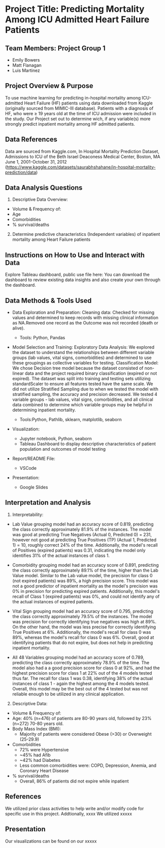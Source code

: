 # Project Title: Predicting Mortality Among ICU Admitted Heart Failure Patients

## Team Members: Project Group 1
- Emily Bowers
- Matt Flanagan
- Luis Martinez

## Project Overview & Purpose
To use machine learning for predicting in-hospital mortality among ICU-admitted Heart Failure (HF) patients using data downloaded from Kaggle (originally sourced from MIMIC-III database). Patients with a diagnosis of HF, who were ≥ 19 years old at the time of ICU admission were included in the study. Our Project set out to determine wich, if any variable(s) more strongly predict inpatient mortality among HF admitted patients. 

## Data References
Data are sourced from Kaggle.com, In Hospital Mortality Prediction Dataset, Admissions to ICU of the Beth Israel Deaconess Medical Center, Boston, MA June 1, 2001-October 31, 2012
(https://www.kaggle.com/datasets/saurabhshahane/in-hospital-mortality-prediction/data)


## Data Analysis Questions
1.	Descriptive Data Overview:
  - Volume & Frequency of:
  - Age
  - Comorbidities
  - % survival/deaths

2.	Determine predictive characteristics (Independent variables) of inpatient mortality among Heart Failure patients


## Instructions on How to Use and Interact with Data
Explore Tableau dashboard, public use file here: 
You can download the dashboard to review existing data insights and also create your own through the dashboard. 

## Data Methods & Tools Used
- Data Exploration and Preparation: 
Cleaning data: Checked for missing values and determined to keep records with missing clinical information as NA.Removed one record as the Outcome was not recorded (death or alive).
  - Tools: Python, Pandas

- Model Selection and Training:
Exploratory Data Analysis: We explored the dataset to understand the relationships between different variable groups (lab values, vital signs, comorbidities) and determined to use these groupings as collective variables for testing.
Classification Model: We chose Decision tree model because the dataset consisted of non-linear data and the project required binary classification (expired or not expired). The dataset was split into training and testing sets utilizing standardScaler to ensure all features tested have the same scale. We did not utilize Stratified Sampling due to when we tested the model with stratified sampling, the accuracy and precision decreased. We tested 4 variable groups - lab values, vital signs, comorbidities, and all clinical data combined to determine which variable groups may be helpful in determining inpatient mortality. 
  - Tools:Python, Pathlib, sklearn, matplotlib, seaborn

- Visualization:
  - Jupyter notebook, Python, seaborn
  - Tableau Dashboard to display descriptive characteristics of patient population and outcomes of model testing
- Report/README File:
  - VSCode
- Presentation:
  - Google Slides

## Interpretation and Analysis 
1. Interpretability: 
- Lab Value grouping model had an accuracy score of 0.819, predicting the class correctly approximately 81.9% of the instances. The model was good at predicting True Negatives (Actual 0, Predicted 0) = 231, however not good at predicting True Positives (TP) (Actual 1, Predicted 1) = 10, roughly correct 24% of the time. Additionally, the model's recall of Positives (expired patients) was 0.31, indicating the model only identifies 31% of the actual instances of class 1. 

- Comorbidity grouping model had an accuracy score of 0.891, predicting the class correctly approximately 89.1% of the time, higher than the Lab Value model. Similar to the Lab value model, the precision for class 0 (not expired patients) was 89%, a high precision score. This model was not a good predictor of inpatient mortality as the model's precision was 0% in precision for predicting expired patients. Additionally, this model's recall of Class 1 (expired patients) was 0%, and could not identify any of the actual instances of expired patients. 

- Vital Sign grouping model had an accuracy score of 0.795, predicting the class correctly approximately 79.5% of the instances. The model was precision for correctly identifying true negatives was high at 89%. On the other hand, the model was less precise for correctly identifying True Positives at 6%. Additionally, the model's recall for class 0 was 89%, whereas the model's recall for class 0 was 6%. Overall, good at identifying patients that do not expire, but does not help in predicting inpatient mortality.

- All 48 Variables grouping model had an accuracy score of 0.789, predicting the class correctly approximately 78.9% of the time. The model also had a a good precision score for class 0 at 92%, and had the highest precision score for class 1 at 22% out of the 4 models tested thus far. The recall for class 1 was 0.38, identifying 38% of the actual instances of class 1 - again the highest among the 4 models tested. Overall, this model may be the best out of the 4 tested but was not reliable enough to be utilized in any clinical application. 


2. Descriptive Data:
  - Volume & Frequency of:
  - Age: 40% (n=476) of patients are 80-90 years old, followed by 23% (n=272) 70-80 years old. 
  - Body Mass Index (BMI):
    - Majority of patients were considered Obese (>30) or Overweight (25-29.9)
  - Comorbidities
    - 72% were Hypertensive
    - ~45% had Afib
    - ~42% had Diabetes
    - Less common comorbidities were: COPD, Depression, Anemia, and Coronary Heart Disease
  - % survival/deaths
    - Overall, 86% of patients did not expire while inpatient

## References
We utilized prior class activities to help write and/or modify code for specific use in this project. Addtionally, xxxx
We utilized xxxxx


## Presentation
Our visualizations can be found on our xxxxx
